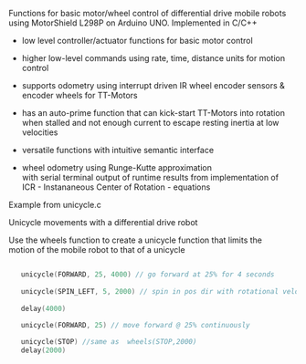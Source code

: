 Functions for basic motor/wheel control of differential drive mobile robots\
using MotorShield L298P on Arduino UNO. Implemented in C/C++ 
   
 * low level controller/actuator functions for basic motor control
   
 * higher low-level commands using  rate, time, distance units for motion control
   
 * supports odometry using interrupt driven IR wheel encoder sensors & encoder wheels for TT-Motors
   
 * has an auto-prime function that can kick-start TT-Motors into rotation \
   when stalled and not enough current to escape resting inertia at low velocities
   
 * versatile functions with intuitive semantic interface

 * wheel odometry using Runge-Kutte approximation\
   with serial terminal output of runtime results from implementation of\
   ICR - Instananeous Center of Rotation - equations


       

  
Example from unicycle.c

Unicycle movements with a differential drive robot

Use the wheels function to create a unicycle function that limits the\
motion of the mobile robot to that of a unicycle
   
``` cpp

   unicycle(FORWARD, 25, 4000) // go forward at 25% for 4 seconds
   
   unicycle(SPIN_LEFT, 5, 2000) // spin in pos dir with rotational velocity (phi-dot) at 5% for 2 sec
   
   delay(4000)
   
   unicycle(FORWARD, 25) // move forward @ 25% continuously

   unicycle(STOP) //same as  wheels(STOP,2000)
   delay(2000) 

   

```

